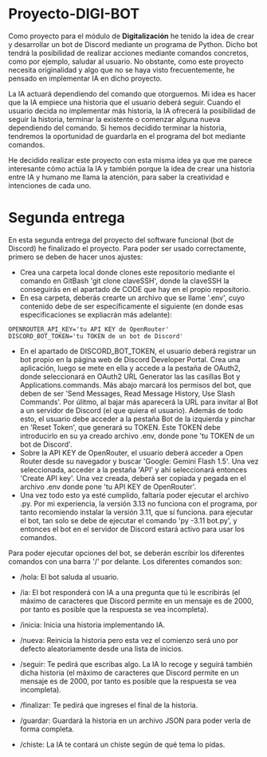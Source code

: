 # Proyecto-DIGI-BOT

Como proyecto para el módulo de **Digitalización** he tenido la idea de crear y desarrollar un bot de Discord mediante un programa de Python. Dicho bot tendrá la posibilidad de realizar acciones mediante comandos concretos, como por ejemplo, saludar al usuario. No obstante, como este proyecto necesita originalidad y algo que no se haya visto frecuentemente, he pensado en implementar IA en dicho proyecto.

La IA actuará dependiendo del comando que otorguemos. Mi idea es hacer que la IA empiece una historia que el usuario deberá seguir. Cuando el usuario decida no implementar más historia, la IA ofrecerá la posibilidad de seguir la historia, terminar la existente o comenzar alguna nueva dependiendo del comando. Si hemos decidido terminar la historia, tendremos la oportunidad de guardarla en el programa del bot mediante comandos.

He decidido realizar este proyecto con esta misma idea ya que me parece interesante cómo actúa la IA y también porque la idea de crear una historia entre IA y humano me llama la atención, para saber la creatividad e intenciones de cada uno.

# Segunda entrega

En esta segunda entrega del proyecto del software funcional (bot de Discord) he finalizado el proyecto. Para poder ser usado correctamente, primero se deben de hacer unos ajustes:

- Crea una carpeta local donde clones este repositorio mediante el comando en GitBash 'git clone claveSSH', donde la claveSSH la conseguirás en el apartado de CODE que hay en el propio repositorio.
- En esa carpeta, deberás crearte un archivo que se llame '.env', cuyo contenido debe de ser específicamente el siguiente (en donde esas especificaciones se expliacrán más adelante):
```
OPENROUTER_API_KEY='tu API KEY de OpenRouter'
DISCORD_BOT_TOKEN='tu TOKEN de un bot de Discord'
```
- En el apartado de DISCORD_BOT_TOKEN, el usuario deberá registrar un bot propio en la página web de Discord Developer Portal. Crea una aplicación, luego se mete en ella y accede a la pestaña de OAuth2, donde seleccionará en OAuth2 URL Generator las las casillas Bot y Applications.commands. Más abajo marcará los permisos del bot, que deben de ser 'Send Messages, Read Message History, Use Slash Commands'. Por úlitmo, al bajar más aparecerá la URL para invitar al Bot a un servidor de Discord (el que quiera el usuario). Además de todo esto, el usuario debe acceder a la pestaña Bot de la izquierda y pinchar en 'Reset Token', que generará su TOKEN. Este TOKEN debe introducirlo en su ya creado archivo .env, donde pone 'tu TOKEN de un bot de Discord'.
- Sobre la API KEY de OpenRouter, el usuario deberá acceder a Open Router desde su navegador y buscar 'Google: Gemini Flash 1.5'. Una vez seleccionada, acceder a la pestaña 'API' y ahí seleccionará entonces 'Create API key'. Una vez creada, deberá ser copiada y pegada en el archivo .env donde pone 'tu API KEY de OpenRouter'.
- Una vez todo esto ya esté cumplido, faltaría poder ejecutar el archivo .py. Por mi experiencia, la versión 3.13 no funciona con el programa, por tanto recomiendo instalar la versión 3.11, que sí funciona. para ejecutar el bot, tan solo se debe de ejecutar el comando 'py -3.11 bot.py', y entonces el bot en el servidor de Discord estará activo para usar los comandos.

Para poder ejecutar opciones del bot, se deberán escribir los diferentes comandos con una barra '/' por delante. Los diferentes comandos son:

- /hola: El bot saluda al usuario.

- /ia: El bot responderá con IA a una pregunta que tú le escribirás (el máximo de caracteres que Discord permite en un mensaje es de 2000, por tanto es posible que la respuesta se vea incompleta).

- /inicia: Inicia una historia implementando IA.

- /nueva: Reinicia la historia pero esta vez el comienzo será uno por defecto aleatoriamente desde una lista de inicios.

- /seguir: Te pedirá que escribas algo. La IA lo recoge y seguirá también dicha historia (el máximo de caracteres que Discord permite en un mensaje es de 2000, por tanto es posible que la respuesta se vea incompleta).

- /finalizar: Te pedirá que ingreses el final de la historia.

- /guardar: Guardará la historia en un archivo JSON para poder verla de forma completa.

- /chiste: La IA te contará un chiste según de qué tema lo pidas.
